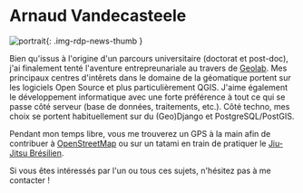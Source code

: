 # Arnaud Vandecasteele

![portrait](https://cdn.geotribu.fr/img/internal/contributeurs/avdc.jpg "portrait"){: .img-rdp-news-thumb }

Bien qu'issus à l'origine d'un parcours universitaire (doctorat et post-doc), j'ai finalement tenté l'aventure entrepreunariale au travers de [Geolab](http://geolab.re/). Mes principaux centres d'intêrets dans le domaine de la géomatique portent sur les logiciels Open Source et plus particulièrement QGIS. J'aime également le développement informatique avec une forte préférence à tout ce qui se passe côté serveur (base de données, traitements, etc.). Côté techno, mes choix se portent habituellement sur du (Geo)Django et PostgreSQL/PostGIS.

Pendant mon temps libre, vous me trouverez un GPS à la main afin de contribuer à [OpenStreetMap](https://www.openstreetmap.org/) ou sur un tatami en train de pratiquer le [Jiu-Jitsu Brésilien](https://fr.wikipedia.org/wiki/Jiu-jitsu_br%C3%A9silien).

Si vous êtes intéressés par l'un ou tous ces sujets, n'hésitez pas à me contacter !
